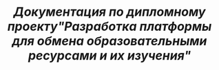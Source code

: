 ***<h1 align = "center">Документация по дипломному проекту"Разработка платформы для обмена образовательными ресурсами и их изучения"</a>***